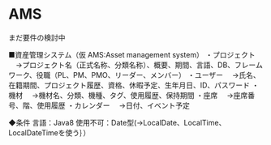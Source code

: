 AMS
===

まだ要件の検討中

■資産管理システム（仮 AMS:Asset management system）
・プロジェクト
　→プロジェクト名（正式名称、分類名称）、概要、期間、言語、DB、フレームワーク、役職（PL、PM、PMO、リーダー、メンバー）
・ユーザー
　→氏名、在籍期間、プロジェクト履歴、資格、休暇予定、生年月日、ID、パスワード
・機材
　→機材名、分類、機種、タグ、使用履歴、保持期間
・座席
　→座席番号、階、使用履歴
・カレンダー
　→日付、イベント予定




◆条件
言語：Java8
使用不可：Date型(→LocalDate、LocalTime、LocalDateTimeを使う｝）
